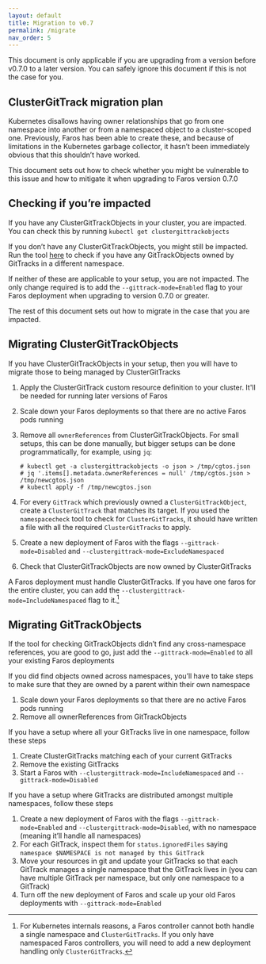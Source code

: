```yaml
---
layout: default
title: Migration to v0.7
permalink: /migrate
nav_order: 5
---
```


This document is only applicable if you are upgrading from a version before
v0.7.0 to a later version. You can safely ignore this document if this is
not the case for you.


## ClusterGitTrack migration plan

Kubernetes disallows having owner relationships that go from one namespace
into another or from a namespaced object to a cluster-scoped one. Previously,
Faros has been able to create these, and because of limitations in the
Kubernetes garbage collector, it hasn’t been immediately obvious that this
shouldn’t have worked.

This document sets out how to check whether you might be vulnerable to this
issue and how to mitigate it when upgrading to Faros version 0.7.0

## Checking if you’re impacted

If you have any ClusterGitTrackObjects in your cluster, you are impacted. You
can check this by running `kubectl get clustergittrackobjects`

If you don’t have any ClusterGitTrackObjects,
you might still be impacted. Run the tool
[here](https://github.com/pusher/faros/tree/master/hack/namespacecheck)
to check if you have any GitTrackObjects owned by GitTracks in a different
namespace.

If neither of these are applicable to your setup, you are not impacted. The
only change required is to add the `--gittrack-mode=Enabled` flag to your
Faros deployment when upgrading to version 0.7.0 or greater.

The rest of this document sets out how to migrate in the case that you
are impacted.

## Migrating ClusterGitTrackObjects

If you have ClusterGitTrackObjects in your setup, then you will have to
migrate those to being managed by ClusterGitTracks

1. Apply the ClusterGitTrack custom resource definition to your cluster. It'll
be needed for running later versions of Faros
2. Scale down your Faros deployments so that there are no active Faros pods
 running
3. Remove all `ownerReferences` from ClusterGitTrackObjects. For small setups, this can be done manually, but bigger setups can be done programmatically, for example, using `jq`:

	```
	# kubectl get -a clustergittrackobjects -o json > /tmp/cgtos.json
	# jq '.items[].metadata.ownerReferences = null' /tmp/cgtos.json > /tmp/newcgtos.json
	# kubectl apply -f /tmp/newcgtos.json
	```

4. For every `GitTrack` which previously owned a `ClusterGitTrackObject`,
create a `ClusterGitTrack` that matches its target. If you used the
`namespacecheck` tool to check for `ClusterGitTracks`, it should have written
a file with all the required `ClusterGitTracks` to apply.
5. Create a new deployment of Faros with the flags `--gittrack-mode=Disabled`
and `--clustergittrack-mode=ExcludeNamespaced`
6. Check that ClusterGitTrackObjects are now owned by ClusterGitTracks

A Faros deployment must handle ClusterGitTracks. If you have one faros for the entire cluster, you can add the `--clustergittrack-mode=IncludeNamespaced` flag to it.[^1]

## Migrating GitTrackObjects

If the tool for checking GitTrackObjects didn’t find any cross-namespace
references, you are good to go, just add the `--gittrack-mode=Enabled`
to all your existing Faros deployments

If you did find objects owned across namespaces, you’ll have to take steps
to make sure that they are owned by a parent within their own namespace

1. Scale down your Faros deployments so that there are no active Faros pods
running
2. Remove all ownerReferences from GitTrackObjects

If you have a setup where all your GitTracks live in one namespace, follow
these steps

1. Create ClusterGitTracks matching each of your current GitTracks
2. Remove the existing GitTracks
3. Start a Faros with `--clustergittrack-mode=IncludeNamespaced` and
`--gittrack-mode=Disabled`

If you have a setup where GitTracks are distributed amongst multiple
namespaces, follow these steps

1. Create a new deployment of Faros with the flags `--gittrack-mode=Enabled`
and `--clustergittrack-mode=Disabled`, with no namespace (meaning it’ll
handle all namespaces)
2. For each GitTrack, inspect them for `status.ignoredFiles` saying `namespace
$NAMESPACE is not managed by this GitTrack`
3. Move your resources in git and update your GitTracks so that each GitTrack
manages a single namespace that the GitTrack lives in (you can have multiple
GitTrack per namespace, but only one namespace to a GitTrack)
4. Turn off the new deployment of Faros and scale up your old Faros deployments
with `--gittrack-mode=Enabled`

[^1]: For Kubernetes internals reasons, a Faros controller cannot both handle a single namespace and `ClusterGitTracks`. If you only have namespaced Faros controllers, you will need to add a new deployment handling only `ClusterGitTracks`.
